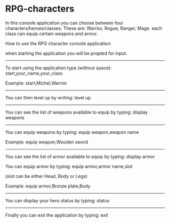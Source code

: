 # RPG-characters

In this console application you can choose between four characters/heroes/classes.
These are: Warrior, Rogue, Ranger, Mage.
each class can equip certain weapons and armor.

How to use the RPG character console application:

when starting the application you will be propted for input.

---------------------------------------------------------
To start using the application type (without space):
start,your_name,your_class

Example:
start,Michel,Warrior

--------------------------------------------------------
You can then level up by writing:
level up

--------------------------------------------------------
You can see the list of weapons available to equip by typing:
display weapons

--------------------------------------------------------
You can equip weapons by typing:
equip weapon,weapon name

Example:
equip weapon,Wooden sword

-------------------------------------------------------
You can see the list of armor available to equip by typing:
display armor

You can equip armor by typing:
equip armor,armor name,slot

(slot can be either Head, Body or Legs)

Example:
equip armor,Bronze plate,Body

--------------------------------------------------------
You can display your hero status by typing:
status

--------------------------------------------------------
Finally you can exit the application by typing:
exit
